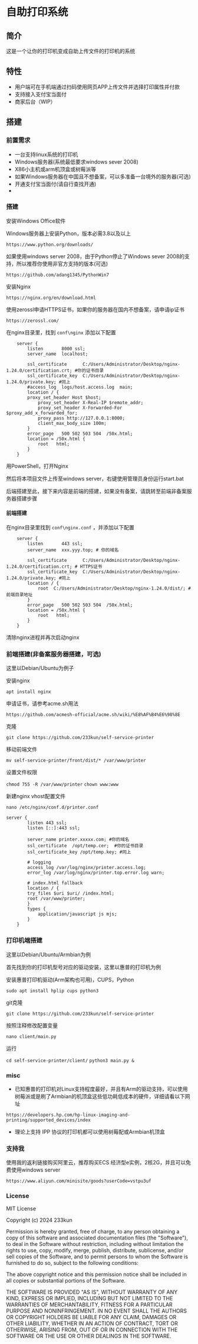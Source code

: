 # 自助打印系统
## 简介
这是一个让你的打印机变成自助上传文件的打印机的系统

## 特性
- 用户端可在手机端通过扫码使用网页APP上传文件并选择打印属性并付款
- 支持接入支付宝当面付
- 商家后台（WIP）

## 搭建

### 前置需求
- 一台支持linux系统的打印机
- Windows服务器(系统最低要求windows sever 2008) 
- X86小主机或arm机顶盒或树莓派等
- 如果Windows服务器在中国且不想备案，可以多准备一台境外的服务器(可选)
- 开通支付宝当面付(请自行查找开通)
- 
### 搭建
安装Windows Office软件

Windows服务器上安装Python，版本必需3.8以及以上

`https://www.python.org/downloads/`

如果使用windows server 2008，由于Python停止了Windows sever 2008的支持，所以推荐你使用非官方支持的版本(可选)

`https://github.com/adang1345/PythonWin7`

安装Nginx

`https://nginx.org/en/download.html`

使用zerossl申请HTTPS证书，如果你的服务器在国内不想备案，请申请ip证书

`https://zerossl.com/`

在nginx目录里，找到 `conf\nginx` 添加以下配置

```
    server {
        listen       8000 ssl;
        server_name  localhost;

        ssl_certificate      C:/Users/Administrator/Desktop/nginx-1.24.0/certification.crt; #你的证书目录
        ssl_certificate_key  C:/Users/Administrator/Desktop/nginx-1.24.0/private.key; #同上
        #access_log  logs/host.access.log  main;
        location / {
        proxy_set_header Host $host;
            proxy_set_header X-Real-IP $remote_addr;
            proxy_set_header X-Forwarded-For $proxy_add_x_forwarded_for;
            proxy_pass http://127.0.0.1:8000;
			client_max_body_size 100m;
        }
        error_page   500 502 503 504  /50x.html;
        location = /50x.html {
            root   html;
        }
    }
```

用PowerShell，打开Nginx

然后将本项目文件上传至windows server，右键使用管理员身份运行start.bat

后端搭建至此，接下来内容是前端的搭建，如果没有备案，请跳转至前端非备案服务器搭建步骤

#### 前端搭建

在nginx目录里找到 `conf\nginx.conf` ，并添加以下配置

```
    server {
        listen       443 ssl;
        server_name  xxx.yyy.top; # 你的域名
		
        ssl_certificate      C:/Users/Administrator/Desktop/nginx-1.24.0/certification.crt; # HTTPS证书
        ssl_certificate_key  C:/Users/Administrator/Desktop/nginx-1.24.0/private.key; #同上
        location / {
			root  C:/Users/Administrator/Desktop/nginx-1.24.0/dist/; # 前端目录地址
        }
        error_page   500 502 503 504  /50x.html;
        location = /50x.html {
            root   html;
        }
    }
```

清除nginx进程并再次启动nginx
### 前端搭建(非备案服务器搭建，可选)

这里以Debian/Ubuntu为例子

安装nginx

`apt install nginx`

申请证书，请参考acme.sh用法

`https://github.com/acmesh-official/acme.sh/wiki/%E8%AF%B4%E6%98%8E`

克隆

`git clone https://github.com/233kun/self-service-printer`

移动前端文件

`mv self-service-printer/front/dist/* /var/www/printer`

设置文件权限

`chmod 755 -R /var/www/printer` `chown www:www`

新建nginx vhost配置文件

`nano /etc/nginx/conf.d/printer.conf`

```
server {
        listen 443 ssl;
        listen [::]:443 ssl;

        server_name printer.xxxxx.com; #你的域名
        ssl_certificate  /opt/temp.cer;  #你的证书目录
        ssl_certificate_key /opt/temp.key; #同上

        # logging
        access_log /var/log/nginx/printer.access.log;
        error_log /var/log/nginx/printer.top.error.log warn;

        # index.html fallback
        location / {
        try_files $uri $uri/ /index.html;
        root /var/www/printer;
        }
        types {
            application/javascript js mjs;
        }
    }
```
### 打印机端搭建

这里以Debian/Ubuntu/Armbian为例

首先找到你的打印机型号对应的驱动安装，这里以惠普的打印机为例

安装惠普打印机驱动(Arm架构也可用)，CUPS，Python

`sudo apt install hplip cups python3`

git克隆

`git clone https://github.com/233kun/self-service-printer`

按照注释修改配置变量

`nano client/main.py`

运行

`cd self-service-printer/client/`
`python3 main.py &`

### misc

- 已知惠普的打印机对Linux支持程度最好，并且有Arm的驱动支持，可以使用树莓派或是刷了Armbian的机顶盒这些低功耗低成本的硬件，详细请看以下网址


`https://developers.hp.com/hp-linux-imaging-and-printing/supported_devices/index`

- 理论上支持 IPP 协议的打印机都可以使用树莓配或Armbian机顶盒

### 支持我

使用我的返利链接购买阿里云，推荐购买ECS 经济型e实例，2核2G，并且可以免费使用windows server

`https://www.aliyun.com/minisite/goods?userCode=vstpu3uf`

### License

MIT License

Copyright (c) 2024 233kun

Permission is hereby granted, free of charge, to any person obtaining a copy
of this software and associated documentation files (the "Software"), to deal
in the Software without restriction, including without limitation the rights
to use, copy, modify, merge, publish, distribute, sublicense, and/or sell
copies of the Software, and to permit persons to whom the Software is
furnished to do so, subject to the following conditions:

The above copyright notice and this permission notice shall be included in all
copies or substantial portions of the Software.

THE SOFTWARE IS PROVIDED "AS IS", WITHOUT WARRANTY OF ANY KIND, EXPRESS OR
IMPLIED, INCLUDING BUT NOT LIMITED TO THE WARRANTIES OF MERCHANTABILITY,
FITNESS FOR A PARTICULAR PURPOSE AND NONINFRINGEMENT. IN NO EVENT SHALL THE
AUTHORS OR COPYRIGHT HOLDERS BE LIABLE FOR ANY CLAIM, DAMAGES OR OTHER
LIABILITY, WHETHER IN AN ACTION OF CONTRACT, TORT OR OTHERWISE, ARISING FROM,
OUT OF OR IN CONNECTION WITH THE SOFTWARE OR THE USE OR OTHER DEALINGS IN THE
SOFTWARE.

